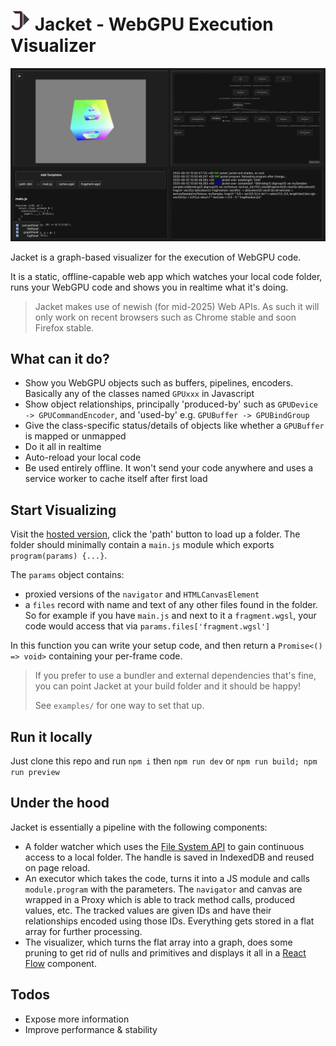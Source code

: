 # ![The jacket logo: a 'J' with an integrated 'play' symbol](./assets/readme-icon.png) Jacket - WebGPU Execution Visualizer

![A screenshot of Jacket in-use. The page is divided into quadrants: at the top left there's the canvas showing a 3D cube rendered by the user, as well as a play/pause button. Bottom-left is the user's code and controls for loading it. Top-right shows a graph of WebGPU objects created during the setup and frame-by-frame execution of the code, explained in more detail below. On the bottom-right is a text console containing relevant logs.](./assets/screenshot.webp)

Jacket is a graph-based visualizer for the execution of WebGPU code.

It is a static, offline-capable web app which watches your local code folder, runs your WebGPU code and shows you in realtime what it's doing.

> Jacket makes use of newish (for mid-2025) Web APIs. As such it will only work on recent browsers such as Chrome stable and soon Firefox stable.

## What can it do?

- Show you WebGPU objects such as buffers, pipelines, encoders. Basically any of the classes named `GPUxxx` in Javascript
- Show object relationships, principally 'produced-by' such as `GPUDevice -> GPUCommandEncoder`, and 'used-by' e.g. `GPUBuffer -> GPUBindGroup`
- Give the class-specific status/details of objects like whether a `GPUBuffer` is mapped or unmapped
- Do it all in realtime
- Auto-reload your local code
- Be used entirely offline. It won't send your code anywhere and uses a service worker to cache itself after first load

## Start Visualizing

Visit the [hosted version](https://rosofo.github.io/jacket), click the 'path' button to load up a folder. The folder should minimally contain a `main.js` module which exports `program(params) {...}`. 

The `params` object contains:

- proxied versions of the `navigator` and `HTMLCanvasElement`
- a `files` record with name and text of any other files found in the folder. So for example if you have `main.js` and next to it a `fragment.wgsl`, your code would access that via `params.files['fragment.wgsl']`

In this function you can write your setup code, and then return a `Promise<() => void>` containing your per-frame code.

> If you prefer to use a bundler and external dependencies that's fine, you can point Jacket at your build folder and it should be happy!
>
> See `examples/` for one way to set that up.

## Run it locally

Just clone this repo and run `npm i` then `npm run dev` or `npm run build; npm run preview`

## Under the hood

Jacket is essentially a pipeline with the following components:

- A folder watcher which uses the [File System API](https://developer.mozilla.org/en-US/docs/Web/API/File_System_API) to gain continuous access to a local folder. The handle is saved in IndexedDB and reused on page reload.
- An executor which takes the code, turns it into a JS module and calls `module.program` with the parameters. The `navigator` and canvas are wrapped in a Proxy which is able to track method calls, produced values, etc. The tracked values are given IDs and have their relationships encoded using those IDs. Everything gets stored in a flat array for further processing.
- The visualizer, which turns the flat array into a graph, does some pruning to get rid of nulls and primitives and displays it all in a [React Flow](https://reactflow.dev/) component.

## Todos

- Expose more information
- Improve performance & stability